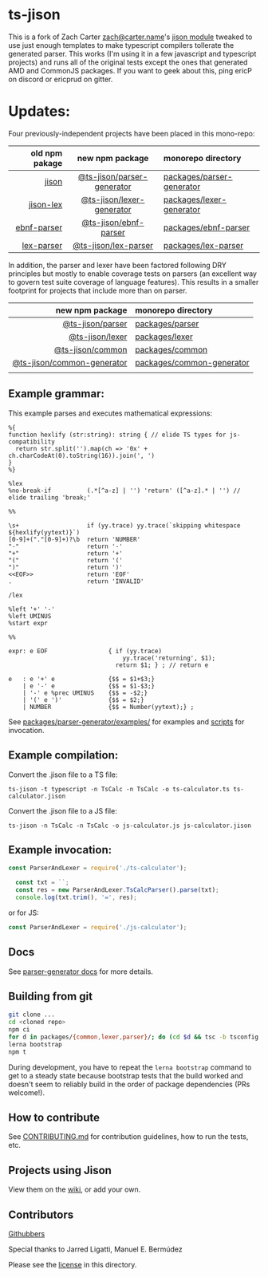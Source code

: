 ts-jison
=====

This is a fork of Zach Carter <zach@carter.name>'s [jison module](https://www.npmjs.com/package/jison) tweaked to use just enough templates to make typescript compilers tollerate the generated parser. This works (I'm using it in a few javascript and typescript projects) and runs all of the original tests except the ones that generated AMD and CommonJS packages. If you want to geek about this, ping ericP on discord or ericprud on gitter.

Updates:
=====

Four previously-independent projects have been placed in this mono-repo:

|                                           old npm pakage | new npm package                                          | monorepo directory                                                                                   |
|---------------------------------------------------------:|:--------------------------------------------------------:|:-----------------------------------------------------------------------------------------------------|
|             [jison](https://www.npmjs.com/package/jison) | [@ts-jison/parser-generator](@ts-jison/parser-generator) | [packages/parser-generator](http://github.com/ericprud/ts-jison/tree/main/packages/parser-generator) |
|     [jison-lex](https://www.npmjs.com/package/jison-lex) | [@ts-jison/lexer-generator](@ts-jison/lexer-generator)   | [packages/lexer-generator](http://github.com/ericprud/ts-jison/tree/main/packages/lexer-generator)   |
| [ebnf-parser](https://www.npmjs.com/package/ebnf-parser) | [@ts-jison/ebnf-parser](@ts-jison/ebnf-parser)           | [packages/ebnf-parser](http://github.com/ericprud/ts-jison/tree/main/packages/ebnf-parser)           |
|   [lex-parser](https://www.npmjs.com/package/lex-parser) | [@ts-jison/lex-parser](@ts-jison/lex-parser)             | [packages/lex-parser](http://github.com/ericprud/ts-jison/tree/main/packages/lex-parser)             |

In addition, the parser and lexer have been factored following DRY principles but mostly to enable coverage tests on parsers (an excellent way to govern test suite coverage of language features). This results in a smaller footprint for projects that include more than on parser.

|                                          new npm package | monorepo directory                                                                                   |
|---------------------------------------------------------:|:-----------------------------------------------------------------------------------------------------|
|                     [@ts-jison/parser](@ts-jison/parser) | [packages/parser](http://github.com/ericprud/ts-jison/tree/main/packages/parser)                     |
|                       [@ts-jison/lexer](@ts-jison/lexer) | [packages/lexer](http://github.com/ericprud/ts-jison/tree/main/packages/lexer)                       |
|                     [@ts-jison/common](@ts-jison/common) | [packages/common](http://github.com/ericprud/ts-jison/tree/main/packages/common)                     |
| [@ts-jison/common-generator](@ts-jison/common-generator) | [packages/common-generator](http://github.com/ericprud/ts-jison/tree/main/packages/common-generator) |
|                                                          |                                                                                                      |

<!--
Components:
=====
* [@ts-jison/parser-generator](http://github.com/ericprud/ts-jison/tree/main/packages/parser-generator) - A lightly-typescriptified version of jison
* [@ts-jison/lexer-generator](http://github.com/ericprud/ts-jison/tree/main/packages/lexer-generator) - A lightly-typescriptified version of jison-lex
* [@ts-jison/parser](http://github.com/ericprud/ts-jison/tree/main/packages/parser) - runtime library for parsers
* [@ts-jison/lexer](http://github.com/ericprud/ts-jison/tree/main/packages/lexer) - runtime library for lexers
* [@ts-jison/common](http://github.com/ericprud/ts-jison/tree/main/packages/common) - functions needed by parser and lexer
-->

## Example grammar:
This example parses and executes mathematical expressions:
``` antlr
%{
function hexlify (str:string): string { // elide TS types for js-compatibility
  return str.split('').map(ch => '0x' + ch.charCodeAt(0).toString(16)).join(', ')
}
%}

%lex
%no-break-if          (.*[^a-z] | '') 'return' ([^a-z].* | '') // elide trailing 'break;'

%%

\s+                   if (yy.trace) yy.trace(`skipping whitespace ${hexlify(yytext)}`)
[0-9]+("."[0-9]+)?\b  return 'NUMBER'
"-"                   return '-'
"+"                   return '+'
"("                   return '('
")"                   return ')'
<<EOF>>               return 'EOF'
.                     return 'INVALID'

/lex

%left '+' '-'
%left UMINUS
%start expr

%%

expr: e EOF                 { if (yy.trace)
                                yy.trace('returning', $1);
                              return $1; } ; // return e

e   : e '+' e               {$$ = $1+$3;}
    | e '-' e               {$$ = $1-$3;}
    | '-' e %prec UMINUS    {$$ = -$2;}
    | '(' e ')'             {$$ = $2;}
    | NUMBER                {$$ = Number(yytext);} ;
```
See [packages/parser-generator/examples/](packages/parser-generator/examples/) for examples and [scripts](packages/parser-generator/package.json) for invocation.


## Example compilation:
Convert the .jison file to a TS file:
``` shell
ts-jison -t typescript -n TsCalc -n TsCalc -o ts-calculator.ts ts-calculator.jison
```

Convert the .jison file to a JS file:
``` shell
ts-jison -n TsCalc -n TsCalc -o js-calculator.js js-calculator.jison
```

## Example invocation:
``` typescript
const ParserAndLexer = require('./ts-calculator');

  const txt = ``;
  const res = new ParserAndLexer.TsCalcParser().parse(txt);
  console.log(txt.trim(), '=', res);
```
or for JS:
``` typescript
const ParserAndLexer = require('./js-calculator');
```

## Docs
See [parser-generator docs](http://github.com/ericprud/ts-jison/tree/main/packages/parser-generator) for more details.


Building from git
-----------------

``` sh
git clone ...
cd <cloned repo>
npm ci
for d in packages/{common,lexer,parser}/; do (cd $d && tsc -b tsconfig.package.json); done
lerna bootstrap
npm t
```

During development, you have to repeat the `lerna bootstrap` command to get to a steady state because bootstrap tests that the build worked and doesn't seem to reliably build in the order of package dependencies (PRs welcome!).

How to contribute
-----------------

See [CONTRIBUTING.md](https://github.com/zaach/jison/blob/main/CONTRIBUTING.md) for contribution guidelines, how to run the tests, etc.

Projects using Jison
------------------

View them on the [wiki](https://github.com/zaach/jison/wiki/ProjectsUsingJison), or add your own.


Contributors
------------
[Githubbers](http://github.com/zaach/jison/contributors)

Special thanks to Jarred Ligatti, Manuel E. Bermúdez 

Please see the [license](LICENSE) in this directory.

  [1]: http://dinosaur.compilertools.net/bison/bison_4.html

